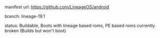 manifest url:
https://github.com/LineageOS/android

branch:
lineage-19.1

status:
Buildable, Boots with lineage based roms, PE based roms currently broken (Builds but won't boot)
